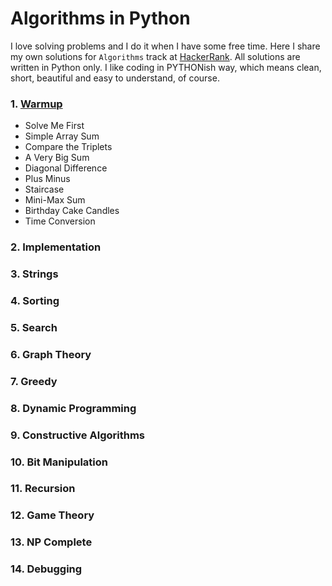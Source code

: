 # Algorithms in Python
I love solving problems and I do it when I have some free time. Here I share my own solutions for `Algorithms` track at [HackerRank](https://www.hackerrank.com/domains/algorithms). All solutions are written in Python only. I like coding in PYTHONish way, which means clean, short, beautiful and easy to understand, of course.

### 1. [Warmup](https://github.com/rosiejh/algorithms/tree/master/1.Warmup)
- Solve Me First
- Simple Array Sum
- Compare the Triplets
- A Very Big Sum
- Diagonal Difference
- Plus Minus
- Staircase
- Mini-Max Sum
- Birthday Cake Candles
- Time Conversion

### 2. Implementation
### 3. Strings
### 4. Sorting
### 5. Search
### 6. Graph Theory
### 7. Greedy
### 8. Dynamic Programming
### 9. Constructive Algorithms
### 10. Bit Manipulation
### 11. Recursion
### 12. Game Theory
### 13. NP Complete
### 14. Debugging
